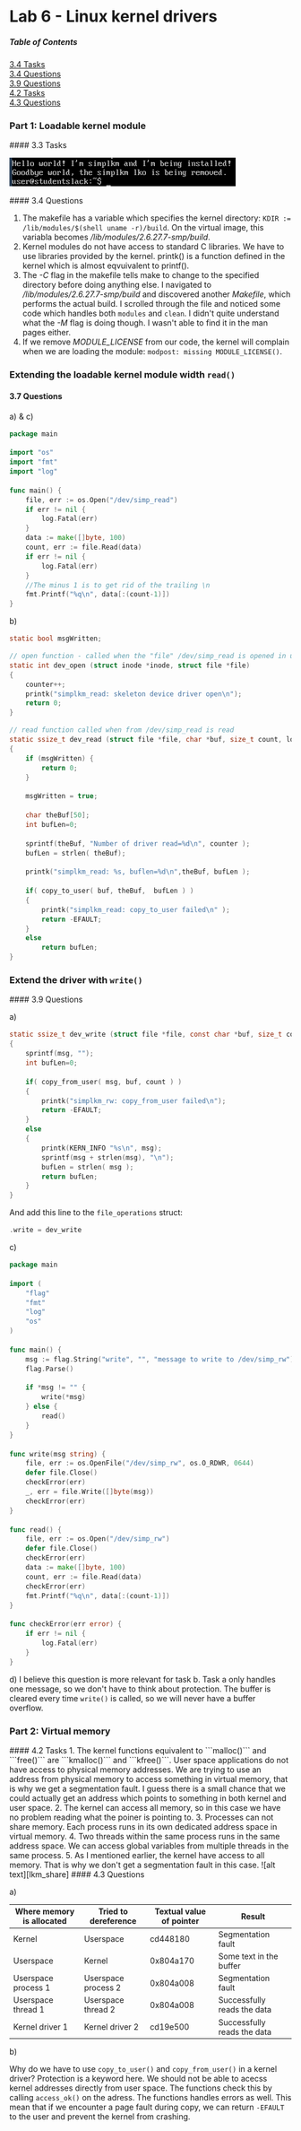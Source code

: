 Lab 6 - Linux kernel drivers
==========

##### Table of Contents  
[3.4 Tasks](#3.4t)<br>
[3.4 Questions](#3.4q)<br> 
[3.9 Questions](#3.9q)<br>
[4.2 Tasks](#4.2t)<br>
[4.3 Questions](#4.3q)<br>


### Part 1: Loadable kernel module

<a name="3.4t"/>
#### 3.3 Tasks

![alt text][lkm_install]

<a name="3.4q"/>
#### 3.4 Questions

1. The makefile has a variable which specifies the kernel directory: ```KDIR := /lib/modules/$(shell uname -r)/build```. On the virtual image, this variabla becomes */lib/modules/2.6.27.7-smp/build*. 
2. Kernel modules do not have access to standard C libraries. We have to use libraries provided by the kernel. printk() is a function defined in the kernel which is almost eqvuivalent to printf().
3. The *-C* flag in the makefile tells make to change to the specified directory before doing anything else. I navigated to */lib/modules/2.6.27.7-smp/build* and discovered another *Makefile*, which performs the actual build. I scrolled through the file and noticed some code which handles both `modules` and `clean`. I didn't quite understand what the *-M* flag is doing though. I wasn't able to find it in the man pages either.
4. If we remove *MODULE_LICENSE* from our code, the kernel will complain when we are loading the module: `modpost: missing MODULE_LICENSE()`.
 
### Extending the loadable kernel module width ```read()```
#### 3.7 Questions

a) & c)
```go
package main

import "os"
import "fmt"
import "log"

func main() {
	file, err := os.Open("/dev/simp_read")
	if err != nil {
		log.Fatal(err)
	}
	data := make([]byte, 100)
	count, err := file.Read(data)
	if err != nil {
		log.Fatal(err)
	}
	//The minus 1 is to get rid of the trailing \n
	fmt.Printf("%q\n", data[:(count-1)])
}
```

b)

```c
static bool msgWritten;
```

```c
// open function - called when the "file" /dev/simp_read is opened in userspace
static int dev_open (struct inode *inode, struct file *file) 
{
	counter++;
	printk("simplkm_read: skeleton device driver open\n");
	return 0;
}
```

```c
// read function called when from /dev/simp_read is read
static ssize_t dev_read (struct file *file, char *buf, size_t count, loff_t *ppos) 
{
	if (msgWritten) {
		return 0;
	}

	msgWritten = true;
	
	char theBuf[50];
	int bufLen=0;

	sprintf(theBuf, "Number of driver read=%d\n", counter );
	bufLen = strlen( theBuf);
	
	printk("simplkm_read: %s, buflen=%d\n",theBuf, bufLen );
		
	if( copy_to_user( buf, theBuf,  bufLen ) )
	{
		printk("simplkm_read: copy_to_user failed\n" );
		return -EFAULT;
	}
	else
		return bufLen;
}
```

### Extend the driver with ```write()```

<a name="3.9q"/>
#### 3.9 Questions

a)

```c
static ssize_t dev_write (struct file *file, const char *buf, size_t count, loff_t *ppos)
{
	sprintf(msg, "");
	int bufLen=0;

	if( copy_from_user( msg, buf, count ) )
	{
		printk("simplkm_rw: copy_from_user failed\n");
		return -EFAULT;
	}
	else
	{
		printk(KERN_INFO "%s\n", msg);
		sprintf(msg + strlen(msg), "\n");
		bufLen = strlen( msg );
		return bufLen;
	}
}
```

And add this line to the ```file_operations``` struct:
```c
.write = dev_write
```

c)

```go
package main

import (
	"flag"
	"fmt"
	"log"
	"os"
)

func main() {
	msg := flag.String("write", "", "message to write to /dev/simp_rw")
	flag.Parse()

	if *msg != "" {
		write(*msg)
	} else {
		read()
	}
}

func write(msg string) {
	file, err := os.OpenFile("/dev/simp_rw", os.O_RDWR, 0644)
	defer file.Close()
	checkError(err)
	_, err = file.Write([]byte(msg))
	checkError(err)
}

func read() {
	file, err := os.Open("/dev/simp_rw")
	defer file.Close()
	checkError(err)
	data := make([]byte, 100)
	count, err := file.Read(data)
	checkError(err)
	fmt.Printf("%q\n", data[:(count-1)])
}

func checkError(err error) {
	if err != nil {
		log.Fatal(err)
	}
}
```

d) I believe this question is more relevant for task b. Task a only handles one message, so we don't have to think about protection.
The buffer is cleared every time ```write()``` is called, so we will never have a buffer overflow.
   
### Part 2: Virtual memory

<a name="4.2t"/>
#### 4.2 Tasks
1. The kernel functions equivalent to ```malloc()``` and ```free()``` are ```kmalloc()``` and ```kfree()```. User space applications do not have access to physical memory addresses. We are trying to use an address from physical memory to access something in virtual memory, that is why we get a segmentation fault. I guess there is a small chance that we could actually get an address which points to something in both kernel and user space.
2. The kernel can access all memory, so in this case we have no problem reading what the poiner is pointing to.
3. Processes can not share memory. Each process runs in its own dedicated address space in virtual memory.
4. Two threads within the same process runs in the same address space. We can access global variables from multiple threads in the same process.
5. As I mentioned earlier, the kernel have access to all memory. That is why we don't get a segmentation fault in this case.
![alt text][lkm_share]

<a name="4.3q"/> 
#### 4.3 Questions

a)

| Where memory is allocated | Tried to dereference | Textual value of pointer | Result                      |
| ------------------------- |----------------------| -------------------------| --------------------------- |
| Kernel                    | Userspace            | cd448180                 | Segmentation fault          |
| Userspace                 | Kernel               | 0x804a170                | Some text in the buffer     |
| Userspace process 1       | Userspace process 2  | 0x804a008                | Segmentation fault          |
| Userspace thread 1        | Userspace thread 2   | 0x804a008                | Successfully reads the data |
| Kernel driver 1           | Kernel driver 2      | cd19e500                 | Successfully reads the data |

b)

Why do we have to use `copy_to_user()` and `copy_from_user()` in a kernel driver? Protection is a keyword here. We should not be able to acecss kernel addresses directly from user space.
The functions check this by calling `access_ok()` on the adress. The functions handles errors as well. This mean that if we encounter a page fault during copy,
we can return `-EFAULT` to the user and prevent the kernel from crashing.

[lkm_install]: https://github.com/sandves/opsys-lab6/blob/master/screenshots/lkm_install.png?raw=true "lkm install"
[lkm_share]: https://github.com/sandves/opsys-lab6/blob/master/screenshots/lkm_share.png?raw=true "lkm share"
